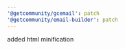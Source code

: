 ```yaml
---
'@getcommunity/gcemail': patch
'@getcommunity/email-builder': patch
---
```


added html minification
